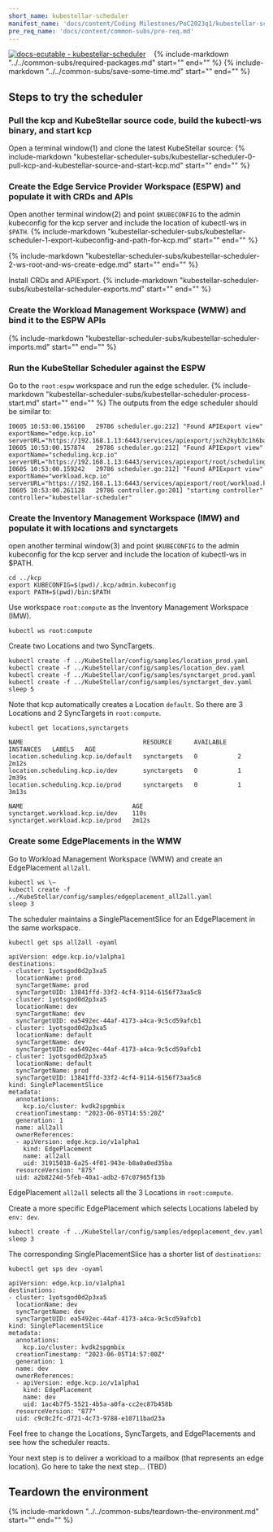 ```yaml
---
short_name: kubestellar-scheduler
manifest_name: 'docs/content/Coding Milestones/PoC2023q1/kubestellar-scheduler.md'
pre_req_name: 'docs/content/common-subs/pre-req.md'
---
```

[![docs-ecutable - kubestellar-scheduler]({{config.repo_url}}/actions/workflows/docs-ecutable-scheduler.yml/badge.svg?branch={{config.ks_branch}})]({{config.repo_url}}/actions/workflows/docs-ecutable-scheduler.yml)&nbsp;&nbsp;&nbsp;
{%
   include-markdown "../../common-subs/required-packages.md"
   start="<!--required-packages-start-->"
   end="<!--required-packages-end-->"
%}
{%
   include-markdown "../../common-subs/save-some-time.md"
   start="<!--save-some-time-start-->"
   end="<!--save-some-time-end-->"
%}
## Steps to try the scheduler

### Pull the kcp and KubeStellar source code, build the kubectl-ws binary, and start kcp
Open a terminal window(1) and clone the latest KubeStellar source:
{%
   include-markdown "kubestellar-scheduler-subs/kubestellar-scheduler-0-pull-kcp-and-kubestellar-source-and-start-kcp.md"
   start="<!--kubestellar-scheduler-0-pull-kcp-and-kubestellar-source-and-start-kcp-start-->"
   end="<!--kubestellar-scheduler-0-pull-kcp-and-kubestellar-source-and-start-kcp-end-->"
%}

### Create the Edge Service Provider Workspace (ESPW) and populate it with CRDs and APIs
Open another terminal window(2) and point `$KUBECONFIG` to the admin kubeconfig for the kcp server and include the location of kubectl-ws in `$PATH`.
{%
   include-markdown "kubestellar-scheduler-subs/kubestellar-scheduler-1-export-kubeconfig-and-path-for-kcp.md"
   start="<!--kubestellar-scheduler-1-export-kubeconfig-and-path-for-kcp-start-->"
   end="<!--kubestellar-scheduler-1-export-kubeconfig-and-path-for-kcp-end-->"
%}

{%
   include-markdown "kubestellar-scheduler-subs/kubestellar-scheduler-2-ws-root-and-ws-create-edge.md"
   start="<!--kubestellar-scheduler-2-ws-root-and-ws-create-edge-start-->"
   end="<!--kubestellar-scheduler-2-ws-root-and-ws-create-edge-end-->"
%}

Install CRDs and APIExport.
{%
   include-markdown "kubestellar-scheduler-subs/kubestellar-scheduler-exports.md"
   start="<!--kubestellar-scheduler-exports-start-->"
   end="<!--kubestellar-scheduler-exports-end-->"
%}

### Create the Workload Management Workspace (WMW) and bind it to the ESPW APIs
{%
   include-markdown "kubestellar-scheduler-subs/kubestellar-scheduler-imports.md"
   start="<!--kubestellar-scheduler-imports-start-->"
   end="<!--kubestellar-scheduler-imports-end-->"
%}

### Run the KubeStellar Scheduler against the ESPW
Go to the `root:espw` workspace and run the edge scheduler.
{%
   include-markdown "kubestellar-scheduler-subs/kubestellar-scheduler-process-start.md"
   start="<!--kubestellar-scheduler-process-start-start-->"
   end="<!--kubestellar-scheduler-process-start-end-->"
%}
The outputs from the edge scheduler should be similar to:
``` { .bash .no-copy }
I0605 10:53:00.156100   29786 scheduler.go:212] "Found APIExport view" exportName="edge.kcp.io" serverURL="https://192.168.1.13:6443/services/apiexport/jxch2kyb3c1h6bac/edge.kcp.io"
I0605 10:53:00.157874   29786 scheduler.go:212] "Found APIExport view" exportName="scheduling.kcp.io" serverURL="https://192.168.1.13:6443/services/apiexport/root/scheduling.kcp.io"
I0605 10:53:00.159242   29786 scheduler.go:212] "Found APIExport view" exportName="workload.kcp.io" serverURL="https://192.168.1.13:6443/services/apiexport/root/workload.kcp.io"
I0605 10:53:00.261128   29786 controller.go:201] "starting controller" controller="kubestellar-scheduler"
```

### Create the Inventory Management Workspace (IMW) and populate it with locations and synctargets
open another terminal window(3) and point `$KUBECONFIG` to the admin kubeconfig for the kcp server and include the location of kubectl-ws in $PATH.
```shell
cd ../kcp
export KUBECONFIG=$(pwd)/.kcp/admin.kubeconfig
export PATH=$(pwd)/bin:$PATH
```

Use workspace `root:compute` as the Inventory Management Workspace (IMW).
```shell
kubectl ws root:compute
```

Create two Locations and two SyncTargets.
```shell
kubectl create -f ../KubeStellar/config/samples/location_prod.yaml
kubectl create -f ../KubeStellar/config/samples/location_dev.yaml
kubectl create -f ../KubeStellar/config/samples/synctarget_prod.yaml
kubectl create -f ../KubeStellar/config/samples/synctarget_dev.yaml
sleep 5
```

Note that kcp automatically creates a Location `default`. So there are 3 Locations and 2 SyncTargets in `root:compute`.
```shell
kubectl get locations,synctargets
```
``` { .bash .no-copy }
NAME                                 RESOURCE      AVAILABLE   INSTANCES   LABELS   AGE
location.scheduling.kcp.io/default   synctargets   0           2                    2m12s
location.scheduling.kcp.io/dev       synctargets   0           1                    2m39s
location.scheduling.kcp.io/prod      synctargets   0           1                    3m13s

NAME                              AGE
synctarget.workload.kcp.io/dev    110s
synctarget.workload.kcp.io/prod   2m12s
```

### Create some EdgePlacements in the WMW
Go to Workload Management Workspace (WMW) and create an EdgePlacement `all2all`.
```shell
kubectl ws \~
kubectl create -f ../KubeStellar/config/samples/edgeplacement_all2all.yaml
sleep 3
```

The scheduler maintains a SinglePlacementSlice for an EdgePlacement in the same workspace.
```shell
kubectl get sps all2all -oyaml
```
``` { .bash .no-copy }
apiVersion: edge.kcp.io/v1alpha1
destinations:
- cluster: 1yotsgod0d2p3xa5
  locationName: prod
  syncTargetName: prod
  syncTargetUID: 13841ffd-33f2-4cf4-9114-6156f73aa5c8
- cluster: 1yotsgod0d2p3xa5
  locationName: dev
  syncTargetName: dev
  syncTargetUID: ea5492ec-44af-4173-a4ca-9c5cd59afcb1
- cluster: 1yotsgod0d2p3xa5
  locationName: default
  syncTargetName: dev
  syncTargetUID: ea5492ec-44af-4173-a4ca-9c5cd59afcb1
- cluster: 1yotsgod0d2p3xa5
  locationName: default
  syncTargetName: prod
  syncTargetUID: 13841ffd-33f2-4cf4-9114-6156f73aa5c8
kind: SinglePlacementSlice
metadata:
  annotations:
    kcp.io/cluster: kvdk2spgmbix
  creationTimestamp: "2023-06-05T14:55:20Z"
  generation: 1
  name: all2all
  ownerReferences:
  - apiVersion: edge.kcp.io/v1alpha1
    kind: EdgePlacement
    name: all2all
    uid: 31915018-6a25-4f01-943e-b8a0a0ed35ba
  resourceVersion: "875"
  uid: a2b8224d-5feb-40a1-adb2-67c07965f13b
```
EdgePlacement `all2all` selects all the 3 Locations in `root:compute`.

Create a more specific EdgePlacement which selects Locations labeled by `env: dev`.
```shell
kubectl create -f ../KubeStellar/config/samples/edgeplacement_dev.yaml
sleep 3
```

The corresponding SinglePlacementSlice has a shorter list of `destinations`:
```shell
kubectl get sps dev -oyaml
```
``` { .bash .no-copy }
apiVersion: edge.kcp.io/v1alpha1
destinations:
- cluster: 1yotsgod0d2p3xa5
  locationName: dev
  syncTargetName: dev
  syncTargetUID: ea5492ec-44af-4173-a4ca-9c5cd59afcb1
kind: SinglePlacementSlice
metadata:
  annotations:
    kcp.io/cluster: kvdk2spgmbix
  creationTimestamp: "2023-06-05T14:57:00Z"
  generation: 1
  name: dev
  ownerReferences:
  - apiVersion: edge.kcp.io/v1alpha1
    kind: EdgePlacement
    name: dev
    uid: 1ac4b7f5-5521-4b5a-a0fa-cc2ec87b458b
  resourceVersion: "877"
  uid: c9c0c2fc-d721-4c73-9788-e10711bad23a
```

Feel free to change the Locations, SyncTargets, and EdgePlacements and see how the scheduler reacts.

Your next step is to deliver a workload to a mailbox (that represents an edge location).  Go here to take the next step... (TBD)

## Teardown the environment

{%
   include-markdown "../../common-subs/teardown-the-environment.md"
   start="<!--teardown-the-environment-start-->"
   end="<!--teardown-the-environment-end-->"
%}

